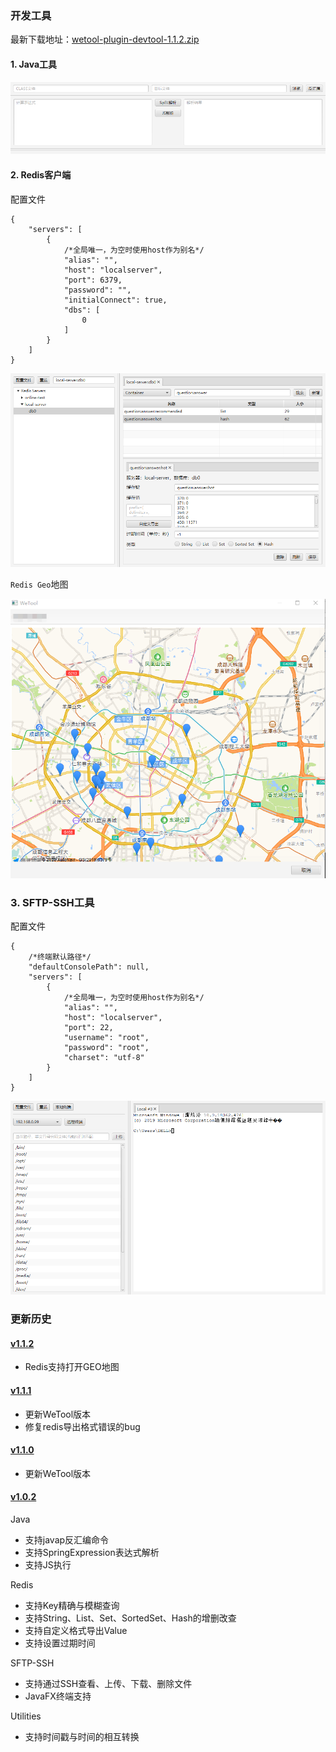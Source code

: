 ### 开发工具

最新下载地址：[wetool-plugin-devtool-1.1.2.zip](http://share.qiniu.segocat.com/tool/wetool/plugin/wetool-plugin-devtool-1.1.2.zip)

#### 1. Java工具

![java](images/java.png)

#### 2. Redis客户端

配置文件

```json5
{
    "servers": [
        {
            /*全局唯一，为空时使用host作为别名*/
            "alias": "",
            "host": "localserver",
            "port": 6379,
            "password": "",
            "initialConnect": true,
            "dbs": [
                0
            ]
        }
    ]
}
```

![redis](images/redis.png)

`Redis Geo`地图

![redis_geo](images/redis_geo.png)

### 3. SFTP-SSH工具

配置文件

```json5
{
    /*终端默认路径*/
    "defaultConsolePath": null,
    "servers": [
        {
            /*全局唯一，为空时使用host作为别名*/
            "alias": "",
            "host": "localserver",
            "port": 22,
            "username": "root",
            "password": "root",
            "charset": "utf-8"
        }
    ]
}
```

![sftp](images/sftp.png)

### 更新历史

#### [v1.1.2](http://share.qiniu.segocat.com/tool/wetool/plugin/wetool-plugin-devtool-1.1.2.zip)

- Redis支持打开GEO地图

#### [v1.1.1](http://share.qiniu.segocat.com/tool/wetool/plugin/wetool-plugin-devtool-1.1.1.zip)

- 更新WeTool版本
- 修复redis导出格式错误的bug

#### [v1.1.0](http://share.qiniu.segocat.com/tool/wetool/plugin/wetool-plugin-devtool-1.1.0.zip)

- 更新WeTool版本

#### [v1.0.2](http://share.qiniu.segocat.com/tool/wetool/plugin/wetool-plugin-devtool-1.0.2.zip)

Java

- 支持javap反汇编命令
- 支持SpringExpression表达式解析
- 支持JS执行

Redis

- 支持Key精确与模糊查询
- 支持String、List、Set、SortedSet、Hash的增删改查
- 支持自定义格式导出Value
- 支持设置过期时间

SFTP-SSH

- 支持通过SSH查看、上传、下载、删除文件
- JavaFX终端支持

Utilities

- 支持时间戳与时间的相互转换
